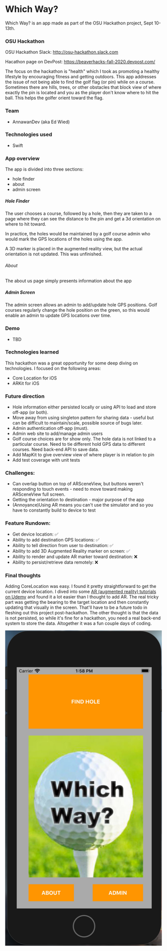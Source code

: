 # Which Way?
Which Way? is an app made as part of the OSU Hackathon project, Sept 10-13th.


### OSU Hackathon
OSU Hackathon Slack: http://osu-hackathon.slack.com

Hacathon page on DevPost: https://beaverhacks-fall-2020.devpost.com/

The focus on the hackathon is "health" which I took as promoting a healthy lifestyle by encouraging fitness and getting outdoors.  This app addresses the issue of not being able to find the golf flag (or pin) while on a course.  Sometimes there are hills, trees, or other obstacles that block view of where exactly the pin is located and you as the player don't know where to hit the ball.  This helps the golfer orient toward the flag.


### Team
* AnnawanDev (aka Ed Wied)


### Technologies used
* Swift


### App overview
The app is divided into three sections:
* hole finder
* about
* admin screen


##### Hole Finder
The user chooses a course, followed by a hole, then they are taken to a page where they can see the distance to the pin and get a 3d orientation on where to hit toward.

In practice, the holes would be maintained by a golf course admin who would mark the GPS locations of the holes using the app.

A 3D marker is placed in the augmented reality view, but the actual orientation is not updated.  This was unfinished.

###### About
The about us page simply presents information about the app

##### Admin Screen
The admin screen allows an admin to add/update hole GPS positions.  Golf courses regularly change the hole position on the green, so this would enable an admin to update GPS locations over time.


### Demo
* TBD


### Technologies learned
This hackathon was a great opportunity for some deep diving on technologies.  I focused on the following areas:
* Core Location for iOS
* ARKit for iOS


### Future direction
* Hole information either persisted locally or using API to load and store off-app (or both).
* Move away from using singleton pattern for sharing data - useful but can be difficult to maintain/scale, possible source of bugs later.
* Admin authentication off-app (must).
* Admin web site to add/manage admin users
* Golf course choices are for show only.  The hole data is not linked to a particular course.  Need to tie different hold GPS data to different courses.  Need back-end API to save data.
* Add MapKit to give overview view of where player is in relation to pin
* Add test coverage with unit tests


### Challenges:
* Can overlap button on top of ARSceneView, but buttons weren't responding to touch events - need to move toward making ARSceneView full screen.  
* Getting the orientation to destination - major purpose of the app
* (Annoyance)Using AR means you can't use the simulator and so you have to constantly build to device to test


### Feature Rundown:
* Get device location: :white_check_mark:
* Ability to add destination GPS locations: :white_check_mark:
* Ability to tell direction from user to destination: :white_check_mark:
* Ability to add 3D Augmented Reality marker on screen: :white_check_mark:
* Ability to render and update AR marker toward destination: :x:
* Ability to persist/retrieve data remotely: :x:


### Final thoughts
Adding CoreLocation was easy.  I found it pretty straightforward to get the current device location.  I dived into some [AR (augmented reality) tutorials on Udemy](https://www.udemy.com/course/ios-augmented-reality-the-complete-course-on-arkit/) and found it a lot easier than I thought to add AR.  The real tricky part was getting the bearing to the target location and then constantly updating that visually in the screen.  That'll have to be a future todo in fleshing out this project post-hackathon.  The other thought is that the data is not persisted, so while it's fine for a hackathon, you need a real back-end system to store the data.  Altogether it was a fun couple days of coding.

![Which Way?](whichway_onphone.jpg)
